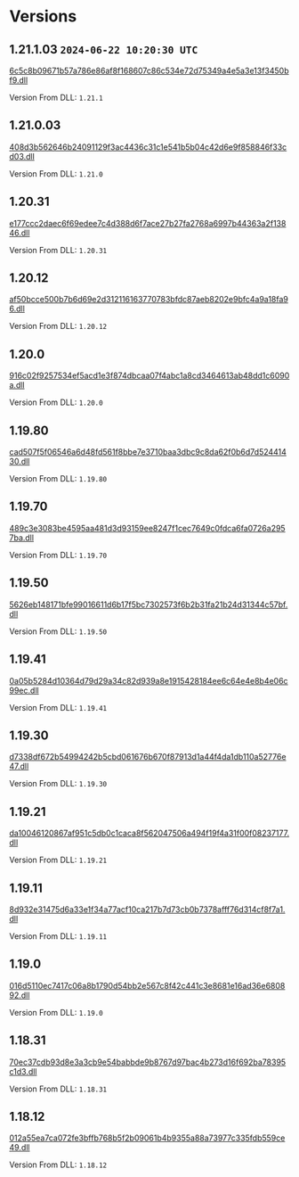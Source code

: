# Versions
## 1.21.1.03 `2024-06-22 10:20:30 UTC`
[6c5c8b09671b57a786e86af8f168607c86c534e72d75349a4e5a3e13f3450bf9.dll](dlls/6c5c8b09671b57a786e86af8f168607c86c534e72d75349a4e5a3e13f3450bf9.dll)

Version From DLL: `1.21.1`
## 1.21.0.03
[408d3b562646b24091129f3ac4436c31c1e541b5b04c42d6e9f858846f33cd03.dll](dlls/408d3b562646b24091129f3ac4436c31c1e541b5b04c42d6e9f858846f33cd03.dll)

Version From DLL: `1.21.0`
## 1.20.31
[e177ccc2daec6f69edee7c4d388d6f7ace27b27fa2768a6997b44363a2f13846.dll](dlls/e177ccc2daec6f69edee7c4d388d6f7ace27b27fa2768a6997b44363a2f13846.dll)

Version From DLL: `1.20.31`
## 1.20.12
[af50bcce500b7b6d69e2d312116163770783bfdc87aeb8202e9bfc4a9a18fa96.dll](dlls/af50bcce500b7b6d69e2d312116163770783bfdc87aeb8202e9bfc4a9a18fa96.dll)

Version From DLL: `1.20.12`
## 1.20.0
[916c02f9257534ef5acd1e3f874dbcaa07f4abc1a8cd3464613ab48dd1c6090a.dll](dlls/916c02f9257534ef5acd1e3f874dbcaa07f4abc1a8cd3464613ab48dd1c6090a.dll)

Version From DLL: `1.20.0`
## 1.19.80
[cad507f5f06546a6d48fd561f8bbe7e3710baa3dbc9c8da62f0b6d7d52441430.dll](dlls/cad507f5f06546a6d48fd561f8bbe7e3710baa3dbc9c8da62f0b6d7d52441430.dll)

Version From DLL: `1.19.80`
## 1.19.70
[489c3e3083be4595aa481d3d93159ee8247f1cec7649c0fdca6fa0726a2957ba.dll](dlls/489c3e3083be4595aa481d3d93159ee8247f1cec7649c0fdca6fa0726a2957ba.dll)

Version From DLL: `1.19.70`
## 1.19.50
[5626eb148171bfe99016611d6b17f5bc7302573f6b2b31fa21b24d31344c57bf.dll](dlls/5626eb148171bfe99016611d6b17f5bc7302573f6b2b31fa21b24d31344c57bf.dll)

Version From DLL: `1.19.50`
## 1.19.41
[0a05b5284d10364d79d29a34c82d939a8e1915428184ee6c64e4e8b4e06c99ec.dll](dlls/0a05b5284d10364d79d29a34c82d939a8e1915428184ee6c64e4e8b4e06c99ec.dll)

Version From DLL: `1.19.41`
## 1.19.30
[d7338df672b54994242b5cbd061676b670f87913d1a44f4da1db110a52776e47.dll](dlls/d7338df672b54994242b5cbd061676b670f87913d1a44f4da1db110a52776e47.dll)

Version From DLL: `1.19.30`
## 1.19.21
[da10046120867af951c5db0c1caca8f562047506a494f19f4a31f00f08237177.dll](dlls/da10046120867af951c5db0c1caca8f562047506a494f19f4a31f00f08237177.dll)

Version From DLL: `1.19.21`
## 1.19.11
[8d932e31475d6a33e1f34a77acf10ca217b7d73cb0b7378afff76d314cf8f7a1.dll](dlls/8d932e31475d6a33e1f34a77acf10ca217b7d73cb0b7378afff76d314cf8f7a1.dll)

Version From DLL: `1.19.11`
## 1.19.0
[016d5110ec7417c06a8b1790d54bb2e567c8f42c441c3e8681e16ad36e680892.dll](dlls/016d5110ec7417c06a8b1790d54bb2e567c8f42c441c3e8681e16ad36e680892.dll)

Version From DLL: `1.19.0`
## 1.18.31
[70ec37cdb93d8e3a3cb9e54babbde9b8767d97bac4b273d16f692ba78395c1d3.dll](dlls/70ec37cdb93d8e3a3cb9e54babbde9b8767d97bac4b273d16f692ba78395c1d3.dll)

Version From DLL: `1.18.31`
## 1.18.12
[012a55ea7ca072fe3bffb768b5f2b09061b4b9355a88a73977c335fdb559ce49.dll](dlls/012a55ea7ca072fe3bffb768b5f2b09061b4b9355a88a73977c335fdb559ce49.dll)

Version From DLL: `1.18.12`
